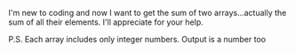 I'm new to coding and now I want to get the sum of two arrays...actually the sum of all their elements. I'll appreciate for your help.

P.S. Each array includes only integer numbers. Output is a number too